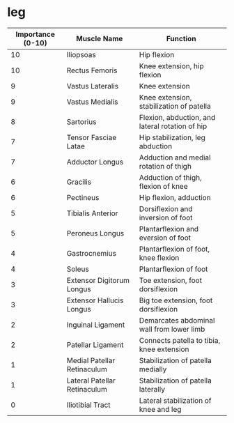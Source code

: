# leg

| Importance (0-10) | Muscle Name                | Function                                         |
|--------------------|-----------------------------|--------------------------------------------------|
| 10                 | Iliopsoas                  | Hip flexion                                      |
| 10                 | Rectus Femoris             | Knee extension, hip flexion                      |
| 9                  | Vastus Lateralis           | Knee extension                                   |
| 9                  | Vastus Medialis            | Knee extension, stabilization of patella         |
| 8                  | Sartorius                  | Flexion, abduction, and lateral rotation of hip  |
| 7                  | Tensor Fasciae Latae       | Hip stabilization, leg abduction                 |
| 7                  | Adductor Longus            | Adduction and medial rotation of thigh           |
| 6                  | Gracilis                   | Adduction of thigh, flexion of knee              |
| 6                  | Pectineus                  | Hip flexion, adduction                           |
| 5                  | Tibialis Anterior          | Dorsiflexion and inversion of foot               |
| 5                  | Peroneus Longus            | Plantarflexion and eversion of foot              |
| 4                  | Gastrocnemius              | Plantarflexion of foot, knee flexion             |
| 4                  | Soleus                     | Plantarflexion of foot                           |
| 3                  | Extensor Digitorum Longus  | Toe extension, foot dorsiflexion                 |
| 3                  | Extensor Hallucis Longus   | Big toe extension, foot dorsiflexion             |
| 2                  | Inguinal Ligament          | Demarcates abdominal wall from lower limb        |
| 2                  | Patellar Ligament          | Connects patella to tibia, knee extension        |
| 1                  | Medial Patellar Retinaculum | Stabilization of patella medially                |
| 1                  | Lateral Patellar Retinaculum| Stabilization of patella laterally               |
| 0                  | Iliotibial Tract            | Lateral stabilization of knee and leg            |